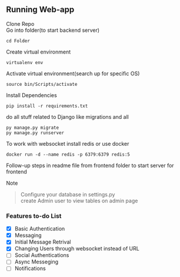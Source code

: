 ## Running Web-app

Clone Repo \
Go into folder(to start backend server) 
```
cd Folder
```
Create virtual environment 
```
virtualenv env
```
Activate virtual environment(search up for specific OS)
```
source bin/Scripts/activate
```
Install Dependencies
```
pip install -r requirements.txt
```

do all stuff related to Django like migrations and all
```
py manage.py migrate
py manage.py runserver
```

To work with websocket install redis or use docker
```
docker run -d --name redis -p 6379:6379 redis:5
```

Follow-up steps in readme file from frontend folder to start server for frontend

Note
> Configure your database in settings.py \
> create Admin user to view tables on admin page 

### Features to-do List

- [x] Basic Authentication
- [x] Messaging
- [x] Initial Message Retrival
- [x] Changing Users through websocket instead of URL
- [ ] Social Authentications
- [ ] Async Messeging
- [ ] Notifications